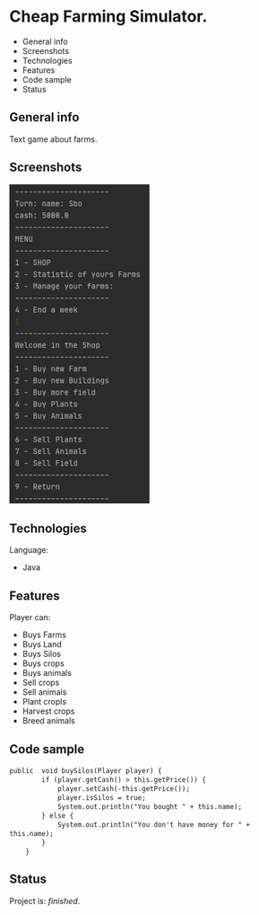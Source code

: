 # Cheap Farming Simulator.
* General info
* Screenshots
* Technologies
* Features
* Code sample
* Status

## General info
Text game about farms.
## Screenshots
  ![Image of the game](https://github.com/SboTeaman/CheapFarmingSimulator/blob/master/farm.png)
## Technologies
Language: 
* Java

## Features
Player can:
* Buys Farms
* Buys Land
* Buys Silos
* Buys crops
* Buys animals
* Sell crops
* Sell animals
* Plant cropls
* Harvest crops
* Breed animals

## Code sample
```
public  void buySilos(Player player) {
        if (player.getCash() > this.getPrice()) {
            player.setCash(-this.getPrice());
            player.isSilos = true;
            System.out.println("You bought " + this.name);
        } else {
            System.out.println("You don't have money for " + this.name);
        }
    }
 ``` 
## Status
Project is: *finished*.
